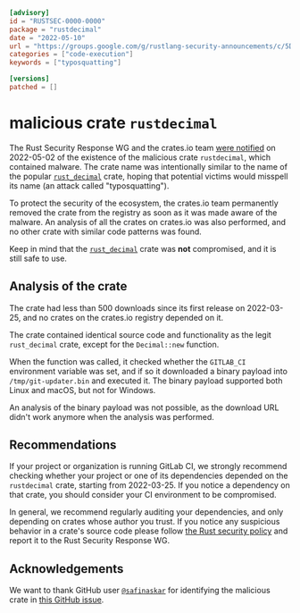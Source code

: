 ```toml
[advisory]
id = "RUSTSEC-0000-0000"
package = "rustdecimal"
date = "2022-05-10"
url = "https://groups.google.com/g/rustlang-security-announcements/c/5DVtC8pgJLw?pli=1"
categories = ["code-execution"]
keywords = ["typosquatting"]

[versions]
patched = []
```

# malicious crate `rustdecimal`

The Rust Security Response WG and the crates.io team [were notified][1] on
2022-05-02 of the existence of the malicious crate `rustdecimal`, which
contained malware. The crate name was intentionally similar to the name of the
popular [`rust_decimal`][2] crate, hoping that potential victims would misspell
its name (an attack called "typosquatting").

To protect the security of the ecosystem, the crates.io team permanently
removed the crate from the registry as soon as it was made aware of the
malware. An analysis of all the crates on crates.io was also performed, and no
other crate with similar code patterns was found.

Keep in mind that the [`rust_decimal`][2] crate was **not** compromised, and it
is still safe to use.

## Analysis of the crate

The crate had less than 500 downloads since its first release on 2022-03-25,
and no crates on the crates.io registry depended on it.

The crate contained identical source code and functionality as the legit
`rust_decimal` crate, except for the `Decimal::new` function.

When the function was called, it checked whether the `GITLAB_CI` environment
variable was set, and if so it downloaded a binary payload into
`/tmp/git-updater.bin` and executed it. The binary payload supported both Linux
and macOS, but not for Windows.

An analysis of the binary payload was not possible, as the download URL didn't
work anymore when the analysis was performed.

## Recommendations

If your project or organization is running GitLab CI, we strongly recommend
checking whether your project or one of its dependencies depended on the
`rustdecimal` crate, starting from 2022-03-25. If you notice a dependency on
that crate, you should consider your CI environment to be compromised.

In general, we recommend regularly auditing your dependencies, and only
depending on crates whose author you trust. If you notice any suspicious
behavior in a crate's source code please follow [the Rust security
policy][3] and report it to the Rust Security Response WG.

## Acknowledgements

We want to thank GitHub user [`@safinaskar`][4] for identifying the
malicious crate in [this GitHub issue][1].

[1]: https://github.com/paupino/rust-decimal/issues/514#issuecomment-1115408888
[2]: https://crates.io/crates/rust_decimal
[3]: https://www.rust-lang.org/policies/security
[4]: https://github.com/safinaskar 

